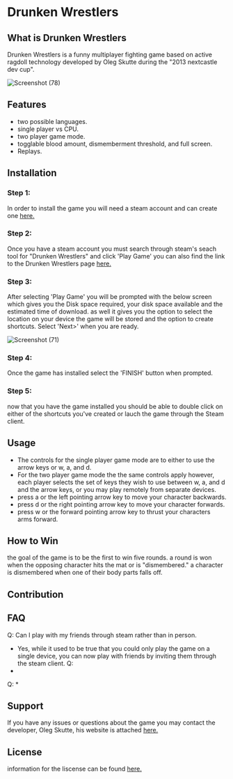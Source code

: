 # Drunken Wrestlers
## What is Drunken Wrestlers
Drunken Wrestlers is a funny multiplayer fighting game based on active ragdoll technology developed by Oleg Skutte during the "2013 nextcastle dev cup".

![Screenshot (78)](https://user-images.githubusercontent.com/61393626/78406580-e8f15980-75d0-11ea-96f2-4341e3dfc783.png)
## Features
* two possible languages.
* single player vs CPU.
* two player game mode.
* togglable blood amount, dismemberment threshold, and full screen.
* Replays.
## Installation
### Step 1:
In order to install the game you will need a steam account and can create one [here.](https://store.steampowered.com/join/)
### Step 2: 
Once you have a steam account you must search through steam's seach tool for "Drunken Wrestlers" and click 'Play Game'
you can also find the link to the Drunken Wrestlers page [here.](https://store.steampowered.com/app/1188720/Drunken_Wrestlers/)
### Step 3:
After selecting 'Play Game' you will be prompted with the below screen which gives you the Disk space required, your disk space available and the estimated time of download. as well it gives you the option to select the location on your device the game will be stored and the option to create shortcuts. Select 'Next>' when you are ready.

![Screenshot (71)](https://user-images.githubusercontent.com/61393626/78406368-7c765a80-75d0-11ea-81d2-5128092e7384.png)
### Step 4:
Once the game has installed select the 'FINISH' button when prompted.
### Step 5:
now that you have the game installed you should be able to double click on either of the shortcuts you've created or lauch the game through the Steam client.
## Usage
* The controls for the single player game mode are to either to use the arrow keys or w, a, and d. 
* For the two player game mode the the same controls apply however, each player selects the set of keys they wish to use between w, a, and d and the arrow keys, or you may play remotely from separate devices.
* press a or the left pointing arrow key to move your character backwards. 
* press d or the right pointing arrow key to move your character forwards.
* press w or the forward pointing arrow key to thrust your characters arms forward.


## How to Win
the goal of the game is to be the first to win five rounds.
a round is won when the opposing character hits the mat or is "dismembered."
a character is dismembered when one of their body parts falls off.
## Contribution
## FAQ
Q: Can I play with my friends through steam rather than in person.
* Yes, while it used to be true that you could only play the game on a single device, you can now play with friends by inviting them through the steam client.
Q:
*
Q:
*
## Support
If you have any issues or questions about the game you may contact the developer, Oleg Skutte, his website is attached [here.](http://skutteoleg.com/)
## License
information for the liscense can be found [here.]()
